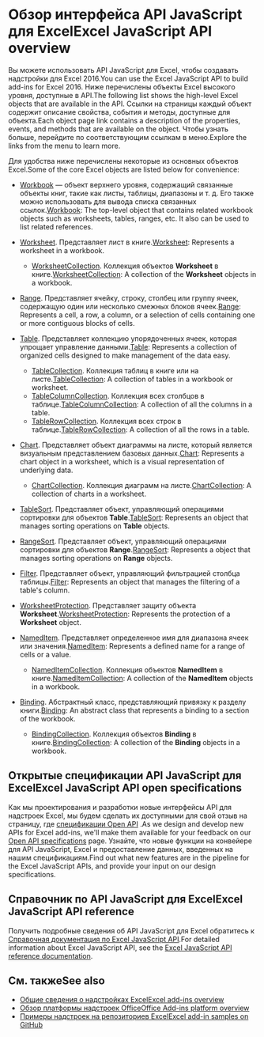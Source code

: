 # <a name="excel-javascript-api-overview"></a><span data-ttu-id="58183-101">Обзор интерфейса API JavaScript для Excel</span><span class="sxs-lookup"><span data-stu-id="58183-101">Excel JavaScript API overview</span></span>

<span data-ttu-id="58183-102">Вы можете использовать API JavaScript для Excel, чтобы создавать надстройки для Excel 2016.</span><span class="sxs-lookup"><span data-stu-id="58183-102">You can use the Excel JavaScript API to build add-ins for Excel 2016.</span></span> <span data-ttu-id="58183-103">Ниже перечислены объекты Excel высокого уровня, доступные в API.</span><span class="sxs-lookup"><span data-stu-id="58183-103">The following list shows the high-level Excel objects that are available in the API.</span></span> <span data-ttu-id="58183-104">Ссылки на страницы каждый объект содержит описание свойства, события и методы, доступные для объекта.</span><span class="sxs-lookup"><span data-stu-id="58183-104">Each object page link contains a description of the properties, events, and methods that are available on the object.</span></span> <span data-ttu-id="58183-105">Чтобы узнать больше, перейдите по соответствующим ссылкам в меню.</span><span class="sxs-lookup"><span data-stu-id="58183-105">Explore the links from the menu to learn more.</span></span>

<span data-ttu-id="58183-106">Для удобства ниже перечислены некоторые из основных объектов Excel.</span><span class="sxs-lookup"><span data-stu-id="58183-106">Some of the core Excel objects are listed below for convenience:</span></span> 

- <span data-ttu-id="58183-107">[Workbook](/javascript/api/excel/excel.workbook) — объект верхнего уровня, содержащий связанные объекты книг, такие как листы, таблицы, диапазоны и т. д. Его также можно использовать для вывода списка связанных ссылок.</span><span class="sxs-lookup"><span data-stu-id="58183-107">[Workbook](/javascript/api/excel/excel.workbook): The top-level object that contains related workbook objects such as worksheets, tables, ranges, etc. It also can be used to list related references.</span></span>

- <span data-ttu-id="58183-108">[Worksheet](/javascript/api/excel/excel.worksheet). Представляет лист в книге.</span><span class="sxs-lookup"><span data-stu-id="58183-108">[Worksheet](/javascript/api/excel/excel.worksheet): Represents a worksheet in a workbook.</span></span> 
    - <span data-ttu-id="58183-109">[WorksheetCollection](/javascript/api/excel/excel.worksheetcollection). Коллекция объектов **Worksheet** в книге.</span><span class="sxs-lookup"><span data-stu-id="58183-109">[WorksheetCollection](/javascript/api/excel/excel.worksheetcollection): A collection of the **Worksheet** objects in a workbook.</span></span>

- <span data-ttu-id="58183-110">[Range](/javascript/api/excel/excel.range). Представляет ячейку, строку, столбец или группу ячеек, содержащую один или несколько смежных блоков ячеек.</span><span class="sxs-lookup"><span data-stu-id="58183-110">[Range](/javascript/api/excel/excel.range): Represents a cell, a row, a column, or a selection of cells containing one or more contiguous blocks of cells.</span></span>

- <span data-ttu-id="58183-111">[Table](/javascript/api/excel/excel.table). Представляет коллекцию упорядоченных ячеек, которая упрощает управление данными.</span><span class="sxs-lookup"><span data-stu-id="58183-111">[Table](/javascript/api/excel/excel.table): Represents a collection of organized cells designed to make management of the data easy.</span></span>
    - <span data-ttu-id="58183-112">[TableCollection](/javascript/api/excel/excel.tablecollection). Коллекция таблиц в книге или на листе.</span><span class="sxs-lookup"><span data-stu-id="58183-112">[TableCollection](/javascript/api/excel/excel.tablecollection): A collection of tables in a workbook or worksheet.</span></span>
    - <span data-ttu-id="58183-113">[TableColumnCollection](/javascript/api/excel/excel.tablecolumncollection). Коллекция всех столбцов в таблице.</span><span class="sxs-lookup"><span data-stu-id="58183-113">[TableColumnCollection](/javascript/api/excel/excel.tablecolumncollection): A collection of all the columns in a table.</span></span>
    - <span data-ttu-id="58183-114">[TableRowCollection](/javascript/api/excel/excel.tablerowcollection). Коллекция всех строк в таблице.</span><span class="sxs-lookup"><span data-stu-id="58183-114">[TableRowCollection](/javascript/api/excel/excel.tablerowcollection): A collection of all the rows in a table.</span></span>

- <span data-ttu-id="58183-115">[Chart](/javascript/api/excel/excel.chart). Представляет объект диаграммы на листе, который является визуальным представлением базовых данных.</span><span class="sxs-lookup"><span data-stu-id="58183-115">[Chart](/javascript/api/excel/excel.chart): Represents a chart object in a worksheet, which is a visual representation of underlying data.</span></span>
    - <span data-ttu-id="58183-116">[ChartCollection](/javascript/api/excel/excel.chartcollection). Коллекция диаграмм на листе.</span><span class="sxs-lookup"><span data-stu-id="58183-116">[ChartCollection](/javascript/api/excel/excel.chartcollection): A collection of charts in a worksheet.</span></span>

- <span data-ttu-id="58183-117">[TableSort](/javascript/api/excel/excel.tablesort). Представляет объект, управляющий операциями сортировки для объектов **Table**.</span><span class="sxs-lookup"><span data-stu-id="58183-117">[TableSort](/javascript/api/excel/excel.tablesort): Represents an object that manages sorting operations on **Table** objects.</span></span>

- <span data-ttu-id="58183-118">[RangeSort](/javascript/api/excel/excel.rangesort). Представляет объект, управляющий операциями сортировки для объектов **Range**.</span><span class="sxs-lookup"><span data-stu-id="58183-118">[RangeSort](/javascript/api/excel/excel.rangesort): Represents a object that manages sorting operations on **Range** objects.</span></span>

- <span data-ttu-id="58183-119">[Filter](/javascript/api/excel/excel.filter). Представляет объект, управляющий фильтрацией столбца таблицы.</span><span class="sxs-lookup"><span data-stu-id="58183-119">[Filter](/javascript/api/excel/excel.filter): Represents an object that manages the filtering of a table's column.</span></span>

- <span data-ttu-id="58183-120">[WorksheetProtection](/javascript/api/excel/excel.worksheetprotection). Представляет защиту объекта **Worksheet**.</span><span class="sxs-lookup"><span data-stu-id="58183-120">[WorksheetProtection](/javascript/api/excel/excel.worksheetprotection): Represents the protection of a **Worksheet** object.</span></span>

- <span data-ttu-id="58183-121">[NamedItem](/javascript/api/excel/excel.nameditem). Представляет определенное имя для диапазона ячеек или значения.</span><span class="sxs-lookup"><span data-stu-id="58183-121">[NamedItem](/javascript/api/excel/excel.nameditem): Represents a defined name for a range of cells or a value.</span></span> 
    - <span data-ttu-id="58183-122">[NamedItemCollection](/javascript/api/excel/excel.nameditemcollection). Коллекция объектов **NamedItem** в книге.</span><span class="sxs-lookup"><span data-stu-id="58183-122">[NamedItemCollection](/javascript/api/excel/excel.nameditemcollection): A collection of the **NamedItem** objects in a workbook.</span></span>

- <span data-ttu-id="58183-123">[Binding](/javascript/api/excel/excel.binding). Абстрактный класс, представляющий привязку к разделу книги.</span><span class="sxs-lookup"><span data-stu-id="58183-123">[Binding](/javascript/api/excel/excel.binding): An abstract class that represents a binding to a section of the workbook.</span></span>
    - <span data-ttu-id="58183-124">[BindingCollection](/javascript/api/excel/excel.bindingcollection). Коллекция объектов **Binding** в книге.</span><span class="sxs-lookup"><span data-stu-id="58183-124">[BindingCollection](/javascript/api/excel/excel.bindingcollection): A collection of the **Binding** objects in a workbook.</span></span>

## <a name="excel-javascript-api-open-specifications"></a><span data-ttu-id="58183-125">Открытые спецификации API JavaScript для Excel</span><span class="sxs-lookup"><span data-stu-id="58183-125">Excel JavaScript API open specifications</span></span>

<span data-ttu-id="58183-126">Как мы проектирования и разработки новые интерфейсы API для надстроек Excel, мы будем сделать их доступными для свой отзыв на страницу, где [спецификации Open API](../openspec.md) .</span><span class="sxs-lookup"><span data-stu-id="58183-126">As we design and develop new APIs for Excel add-ins, we'll make them available for your feedback on our [Open API specifications](../openspec.md) page.</span></span> <span data-ttu-id="58183-127">Узнайте, что новые функции на конвейере для API JavaScript, Excel и предоставление данных, введенных на нашим спецификациям.</span><span class="sxs-lookup"><span data-stu-id="58183-127">Find out what new features are in the pipeline for the Excel JavaScript APIs, and provide your input on our design specifications.</span></span>

## <a name="excel-javascript-api-reference"></a><span data-ttu-id="58183-128">Справочник по API JavaScript для Excel</span><span class="sxs-lookup"><span data-stu-id="58183-128">Excel JavaScript API reference</span></span>

<span data-ttu-id="58183-129">Получить подробные сведения об API JavaScript для Excel обратитесь к [Справочная документация по Excel JavaScript API](/javascript/api/excel).</span><span class="sxs-lookup"><span data-stu-id="58183-129">For detailed information about Excel JavaScript API, see the [Excel JavaScript API reference documentation](/javascript/api/excel).</span></span>

## <a name="see-also"></a><span data-ttu-id="58183-130">См. также</span><span class="sxs-lookup"><span data-stu-id="58183-130">See also</span></span>

- [<span data-ttu-id="58183-131">Общие сведения о надстройках Excel</span><span class="sxs-lookup"><span data-stu-id="58183-131">Excel add-ins overview</span></span>](https://docs.microsoft.com/office/dev/add-ins/excel/excel-add-ins-overview)
- [<span data-ttu-id="58183-132">Обзор платформы надстроек Office</span><span class="sxs-lookup"><span data-stu-id="58183-132">Office Add-ins platform overview</span></span>](https://docs.microsoft.com/office/dev/add-ins/overview/office-add-ins)
- [<span data-ttu-id="58183-133">Примеры надстроек на репозиториев Excel</span><span class="sxs-lookup"><span data-stu-id="58183-133">Excel add-in samples on GitHub</span></span>](https://github.com/OfficeDev?utf8=%E2%9C%93&q=Excel)
